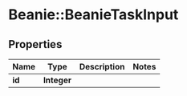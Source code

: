 # Beanie::BeanieTaskInput

## Properties
Name | Type | Description | Notes
------------ | ------------- | ------------- | -------------
**id** | **Integer** |  | 


